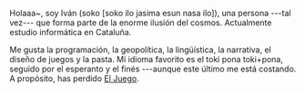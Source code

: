 Holaaa~, soy Iván (<span class="sitelen-inline">soko [soko ilo jasima esun nasa ilo]</span>), una persona ---tal vez--- que forma parte de la enorme ilusión del cosmos. Actualmente estudio informática en Cataluña.

Me gusta la programación, la geopolítica, la lingüística, la narrativa, el diseño de juegos y la pasta. Mi idioma favorito es el toki pona <span class="sitelen-inline">toki+pona</span>, seguido por el esperanto y el finés ---aunque este último me está costando. A propósito, has perdido [El Juego](https://es.wikipedia.org/wiki/El_Juego_(juego_mental)).
